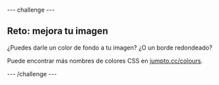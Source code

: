 \--- challenge \---

## Reto: mejora tu imagen

¿Puedes darle un color de fondo a tu imagen? ¿O un borde redondeado?

Puede encontrar más nombres de colores CSS en <a href="http://jumpto.cc/colours" target="_blank">jumpto.cc/colours</a>.

\--- /challenge \---